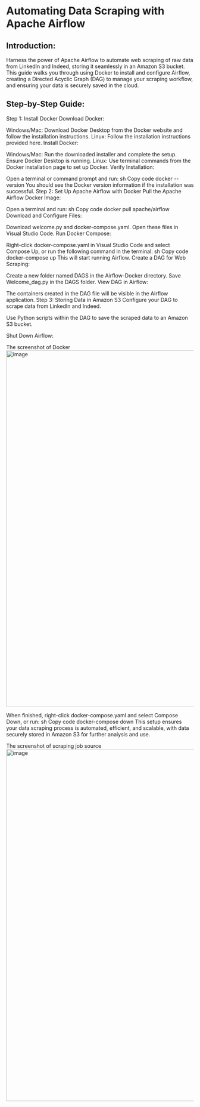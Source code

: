 # Automating Data Scraping with Apache Airflow
## Introduction:
Harness the power of Apache Airflow to automate web scraping of raw data from LinkedIn and Indeed, storing it seamlessly in an Amazon S3 bucket. This guide walks you through using Docker to install and configure Airflow, creating a Directed Acyclic Graph (DAG) to manage your scraping workflow, and ensuring your data is securely saved in the cloud.

## Step-by-Step Guide:
Step 1: Install Docker
Download Docker:

Windows/Mac: Download Docker Desktop from the Docker website and follow the installation instructions.
Linux: Follow the installation instructions provided here.
Install Docker:

Windows/Mac: Run the downloaded installer and complete the setup. Ensure Docker Desktop is running.
Linux: Use terminal commands from the Docker installation page to set up Docker.
Verify Installation:

Open a terminal or command prompt and run:
sh
Copy code
docker --version
You should see the Docker version information if the installation was successful.
Step 2: Set Up Apache Airflow with Docker
Pull the Apache Airflow Docker Image:

Open a terminal and run:
sh
Copy code
docker pull apache/airflow
Download and Configure Files:

Download welcome.py and docker-compose.yaml.
Open these files in Visual Studio Code.
Run Docker Compose:

Right-click docker-compose.yaml in Visual Studio Code and select Compose Up, or run the following command in the terminal:
sh
Copy code
docker-compose up
This will start running Airflow.
Create a DAG for Web Scraping:

Create a new folder named DAGS in the Airflow-Docker directory.
Save Welcome_dag.py in the DAGS folder.
View DAG in Airflow:

The containers created in the DAG file will be visible in the Airflow application.
Step 3: Storing Data in Amazon S3
Configure your DAG to scrape data from LinkedIn and Indeed.

Use Python scripts within the DAG to save the scraped data to an Amazon S3 bucket.

Shut Down Airflow:

The screenshot of Docker 
<img width="956" alt="image" src="https://github.com/user-attachments/assets/2c7be1ab-59fd-4f50-81cf-b82470d5a539">


When finished, right-click docker-compose.yaml and select Compose Down, or run:
sh
Copy code
docker-compose down
This setup ensures your data scraping process is automated, efficient, and scalable, with data securely stored in Amazon S3 for further analysis and use.

The screenshot of scraping job source
<img width="944" alt="image" src="https://github.com/user-attachments/assets/631494bd-5f05-4ca2-9e08-809dcd63a40a">

